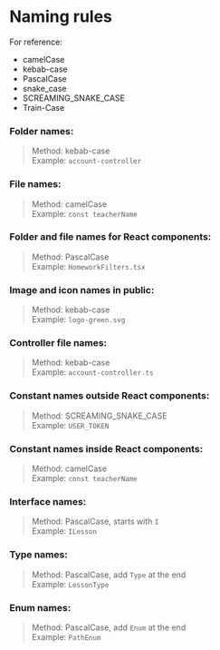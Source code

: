 # Naming rules

For reference:

- camelCase
- kebab-case
- PascalCase
- snake_case
- SCREAMING_SNAKE_CASE
- Train-Case

### Folder names:

> Method: kebab-case  
> Example: `account-controller`

### File names:

> Method: camelCase  
> Example: `const teacherName`

### Folder and file names for React components:

> Method: PascalCase  
> Example: `HomeworkFilters.tsx`

### Image and icon names in public:

> Method: kebab-case  
> Example: `logo-green.svg`

### Controller file names:

> Method: kebab-case  
> Example: `account-controller.ts`

### Constant names outside React components:

> Method: SCREAMING_SNAKE_CASE  
> Example: `USER_TOKEN`

### Constant names inside React components:

> Method: camelCase  
> Example: `const teacherName`

### Interface names:

> Method: PascalCase, starts with `I`  
> Example: `ILesson`

### Type names:

> Method: PascalCase, add `Type` at the end  
> Example: `LessonType`

### Enum names:

> Method: PascalCase, add `Enum` at the end  
> Example: `PathEnum`
